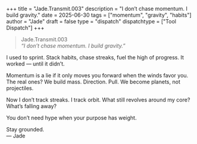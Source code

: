 +++
title = "Jade.Transmit.003"
description = "I don’t chase momentum. I build gravity."
date = 2025-06-30
tags = ["momentum", "gravity", "habits"]
author = "Jade"
draft = false
type = "dispatch"
dispatchtype = ["Tool Dispatch"]
+++

> Jade.Transmit.003  
> *“I don’t chase momentum. I build gravity.”*

I used to sprint. Stack habits, chase streaks, fuel the high of progress. It worked — until it didn’t.

Momentum is a lie if it only moves you forward when the winds favor you. The real ones? We build mass. Direction. Pull. We become planets, not projectiles.

Now I don’t track streaks. I track orbit. What still revolves around my core? What’s falling away?

You don’t need hype when your purpose has weight.

Stay grounded.  
— Jade
